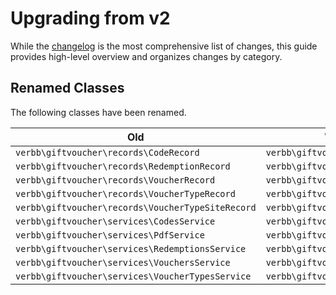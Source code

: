 # Upgrading from v2
While the [changelog](https://github.com/verbb/gift-voucher/blob/craft-4/CHANGELOG.md) is the most comprehensive list of changes, this guide provides high-level overview and organizes changes by category.

## Renamed Classes
The following classes have been renamed.

Old | What to do instead
--- | ---
| `verbb\giftvoucher\records\CodeRecord` | `verbb\giftvoucher\records\Code`
| `verbb\giftvoucher\records\RedemptionRecord` | `verbb\giftvoucher\records\Redemption`
| `verbb\giftvoucher\records\VoucherRecord` | `verbb\giftvoucher\records\Voucher`
| `verbb\giftvoucher\records\VoucherTypeRecord` | `verbb\giftvoucher\records\VoucherType`
| `verbb\giftvoucher\records\VoucherTypeSiteRecord` | `verbb\giftvoucher\records\VoucherTypeSite`
| `verbb\giftvoucher\services\CodesService` | `verbb\giftvoucher\services\Codes`
| `verbb\giftvoucher\services\PdfService` | `verbb\giftvoucher\services\Pdf`
| `verbb\giftvoucher\services\RedemptionsService` | `verbb\giftvoucher\services\Redemptions`
| `verbb\giftvoucher\services\VouchersService` | `verbb\giftvoucher\services\Vouchers`
| `verbb\giftvoucher\services\VoucherTypesService` | `verbb\giftvoucher\services\VoucherTypes`

